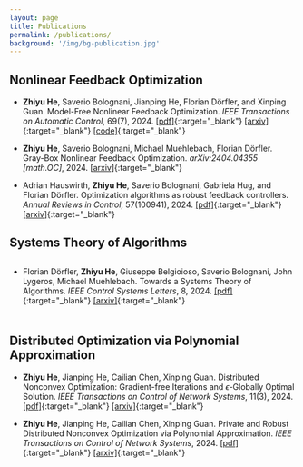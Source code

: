 ```yaml
---
layout: page
title: Publications
permalink: /publications/
background: '/img/bg-publication.jpg'
---
```


## Nonlinear Feedback Optimization

- **Zhiyu He**, Saverio Bolognani, Jianping He, Florian Dörfler, and Xinping Guan. Model-Free Nonlinear Feedback Optimization. *IEEE Transactions on Automatic Control*, 69(7), 2024.  [[pdf]](https://ieeexplore.ieee.org/document/10354356){:target="_blank"}  [[arxiv]](https://arxiv.org/pdf/2201.02395){:target="_blank"}  [[code]](https://www.research-collection.ethz.ch/handle/20.500.11850/646002){:target="_blank"}

- **Zhiyu He**, Saverio Bolognani, Michael Muehlebach, Florian Dörfler. Gray-Box Nonlinear Feedback Optimization. *arXiv:2404.04355 [math.OC]*, 2024.  [[arxiv]](https://arxiv.org/pdf/2404.04355){:target="_blank"}

- Adrian Hauswirth, **Zhiyu He**, Saverio Bolognani, Gabriela Hug, and Florian Dörfler. Optimization algorithms as robust feedback controllers. *Annual Reviews in Control*, 57(100941), 2024.  [[pdf]](https://www.sciencedirect.com/science/article/pii/S1367578824000105){:target="_blank"}  [[arxiv]](https://arxiv.org/pdf/2103.11329){:target="_blank"}

## Systems Theory of Algorithms

<div style="margin-top: 30px;"></div>

- Florian Dörfler, **Zhiyu He**, Giuseppe Belgioioso, Saverio Bolognani, John Lygeros, Michael Muehlebach. Towards a Systems Theory of Algorithms. *IEEE Control Systems Letters*, 8, 2024.  [[pdf]](https://ieeexplore.ieee.org/document/10540567){:target="_blank"}  [[arxiv]](https://arxiv.org/pdf/2401.14029){:target="_blank"}

<div style="margin-top: 50px;"></div>

## Distributed Optimization via Polynomial Approximation

- **Zhiyu He**, Jianping He, Cailian Chen, Xinping Guan. Distributed Nonconvex Optimization: Gradient-free Iterations and $\epsilon$-Globally Optimal Solution. *IEEE Transactions on Control of Network Systems*, 11(3), 2024.  [[pdf]](https://ieeexplore.ieee.org/document/10517449){:target="_blank"}  [[arxiv]](https://arxiv.org/pdf/2008.00252.pdf){:target="_blank"}

- **Zhiyu He**, Jianping He, Cailian Chen, Xinping Guan. Private and Robust Distributed Nonconvex Optimization via Polynomial Approximation. *IEEE Transactions on Control of Network Systems*, 2024.    [[pdf]](https://ieeexplore.ieee.org/document/10402077){:target="_blank"}  [[arxiv]](https://arxiv.org/pdf/2101.06127.pdf){:target="_blank"}  
